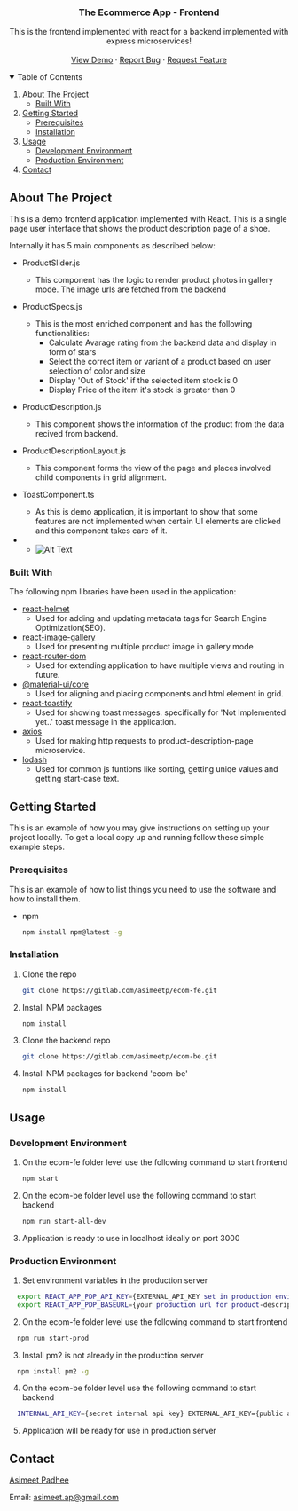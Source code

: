 <p align="center">
  <h3 align="center">The Ecommerce App - Frontend</h3>

  <p align="center">
     This is the frontend implemented with react for a backend implemented with express microservices!
    <br />
    <br />
    <a href="">View Demo</a>
    ·
    <a href="https://gitlab.com/asimeetp/ecom-fe/-/issues">Report Bug</a>
    ·
    <a href="https://gitlab.com/asimeetp/ecom-fe/-/issues">Request Feature</a>
  </p>
</p>



<!-- TABLE OF CONTENTS -->
<details open="open">
  <summary>Table of Contents</summary>
  <ol>
    <li>
      <a href="#about-the-project">About The Project</a>
      <ul>
        <li><a href="#built-with">Built With</a></li>
      </ul>
    </li>
    <li>
      <a href="#getting-started">Getting Started</a>
      <ul>
        <li><a href="#prerequisites">Prerequisites</a></li>
        <li><a href="#installation">Installation</a></li>
      </ul>
    </li>
    <li>
      <a href="#usage">Usage</a>
      <ul>
        <li><a href="#development-environment">Development Environment</a></li>
        <li><a href="#production-environment">Production Environment</a></li>
      </ul>
    </li>
    <li><a href="#contact">Contact</a></li>
  </ol>
</details>



<!-- ABOUT THE PROJECT -->
## About The Project

This is a demo frontend application implemented with React. 
This is a single page user interface that shows the product description page of a shoe.

Internally it has 5 main components as described below:

* ProductSlider.js 
  - This component has the logic to render product photos in gallery mode. The image urls are fetched from the backend
* ProductSpecs.js 
  * This is the most enriched component and has the following functionalities:
    - Calculate Avarage rating from the backend data and display in form of stars
    - Select the correct item or variant of a product based on user selection of color and size
    - Display 'Out of Stock' if the selected item stock is 0
    - Display Price of the item it's stock is greater than 0
* ProductDescription.js 
  - This component shows the information of the product from the data recived from backend.
* ProductDescriptionLayout.js 
  - This component forms the view of the page and places involved child components in grid alignment.
* ToastComponent.ts 
  - As this is demo application, it is important to show that some features are not implemented when certain UI elements are clicked and this component takes care of it.

* 
  - ![Alt Text](https://gitlab.com/asimeetp/ecom-fe/-/raw/main/ecom-gif.gif)

### Built With

The following npm libraries have been used in the application:

* [react-helmet](https://www.npmjs.com/package/react-helmet)
  - Used for adding and updating metadata tags for Search Engine Optimization(SEO).
* [react-image-gallery](https://www.npmjs.com/package/react-image-gallery)
  - Used for presenting multiple product image in gallery mode
* [react-router-dom](https://www.npmjs.com/package/react-router-dom)
  - Used for extending application to have multiple views and routing in future.
* [@material-ui/core](https://www.npmjs.com/package/@material-ui/core)
  - Used for aligning and placing components and html element in grid.
* [react-toastify](https://www.npmjs.com/package/react-toastify)
  - Used for showing toast messages. specifically for 'Not Implemented yet..' toast message in the application.
* [axios](https://www.npmjs.com/package/axios)
  - Used for making http requests to product-description-page microservice.
* [lodash](https://www.npmjs.com/package/lodash)
  - Used for common js funtions like sorting, getting uniqe values and getting start-case text.


<!-- GETTING STARTED -->
## Getting Started

This is an example of how you may give instructions on setting up your project locally.
To get a local copy up and running follow these simple example steps.

### Prerequisites

This is an example of how to list things you need to use the software and how to install them.
* npm
  ```sh
  npm install npm@latest -g
  ```

### Installation

1. Clone the repo
   ```sh
   git clone https://gitlab.com/asimeetp/ecom-fe.git
   ```
2. Install NPM packages
   ```sh
   npm install
   ```
3. Clone the backend repo
   ```sh
   git clone https://gitlab.com/asimeetp/ecom-be.git
   ```
4. Install NPM packages for backend 'ecom-be'
   ```sh
   npm install
   ```


<!-- USAGE EXAMPLES -->
## Usage

### Development Environment
1. On the ecom-fe folder level use the following command to start frontend
   ```sh
   npm start
   ```
2. On the ecom-be folder level use the following command to start backend
   ```sh
   npm run start-all-dev
   ```
3. Application is ready to use in localhost ideally on port 3000

### Production Environment
1. Set environment variables in the production server
  ```sh
    export REACT_APP_PDP_API_KEY={EXTERNAL_API_KEY set in production environment for backend}
    export REACT_APP_PDP_BASEURL={your production url for product-description-page microservice}
  ```
2. On the ecom-fe folder level use the following command to start frontend
  ```sh
    npm run start-prod
  ```
3. Install pm2 is not already in the production server
  ```sh
    npm install pm2 -g
  ```
4. On the ecom-be folder level use the following command to start backend
  ```sh
    INTERNAL_API_KEY={secret internal api key} EXTERNAL_API_KEY={public api key for pdp microservice}  pm2 start pm2.config.js --env=production --update-env
  ```
5. Application will be ready for use in production server

<!-- CONTACT -->
## Contact

[Asimeet Padhee](https://github.com/asimeet)

Email: [asimeet.ap@gmail.com](mailto:asimeet.ap@gmail.com)








